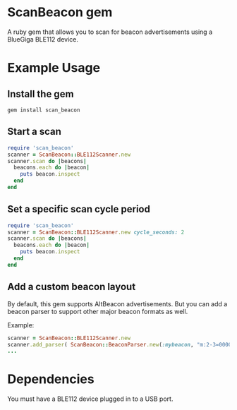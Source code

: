 # ScanBeacon gem

A ruby gem that allows you to scan for beacon advertisements using a BlueGiga BLE112 device.

# Example Usage

## Install the gem
```
gem install scan_beacon
```

## Start a scan
``` ruby
require 'scan_beacon'
scanner = ScanBeacon::BLE112Scanner.new
scanner.scan do |beacons|
  beacons.each do |beacon|
    puts beacon.inspect
  end
end
```

## Set a specific scan cycle period
``` ruby
require 'scan_beacon'
scanner = ScanBeacon::BLE112Scanner.new cycle_seconds: 2
scanner.scan do |beacons|
  beacons.each do |beacon|
    puts beacon.inspect
  end
end
```

## Add a custom beacon layout
By default, this gem supports AltBeacon advertisements.  But you can add a beacon parser to support other major beacon formats as well.

Example:
``` ruby
scanner = ScanBeacon::BLE112Scanner.new
scanner.add_parser( ScanBeacon::BeaconParser.new(:mybeacon, "m:2-3=0000,i:4-19,i:20-21,i:22-23,p:24-24") )
...
```

# Dependencies
You must have a BLE112 device plugged in to a USB port.
